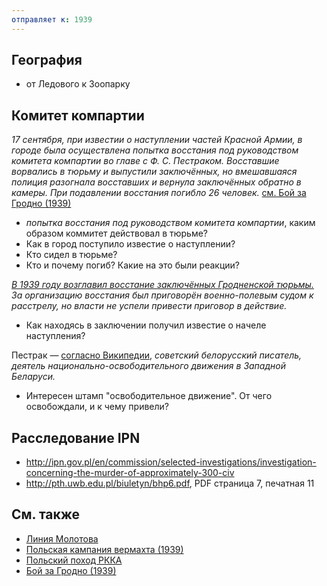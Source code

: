 ```yaml
---
отправляет к: 1939
---
```


## География

* от Ледового к Зоопарку

## Комитет компартии

_17 сентября, при известии о наступлении частей Красной Армии, в городе была осуществлена попытка восстания под руководством комитета компартии во главе с Ф. С. Пестраком. Восставшие ворвались в тюрьму и выпустили заключённых, но вмешавшаяся полиция разогнала восставших и вернула заключённых обратно в камеры. При подавлении восстания погибло 26 человек._ [см. Бой за Гродно (1939)][бой-вп]

[бой-вп]: https://ru.wikipedia.org/w/index.php?title=%D0%91%D0%BE%D0%B9_%D0%B7%D0%B0_%D0%93%D1%80%D0%BE%D0%B4%D0%BD%D0%BE_(1939)&oldid=70735840

* _попытка восстания под руководством комитета компартии_, каким образом коммитет действовал в тюрьме?
* Как в город поступило известие о наступлении?
* Кто сидел в тюрьме?
* Кто и почему погиб? Какие на это были реакции?

_[В 1939 году возглавил восстание заключённых Гродненской тюрьмы.][пестрак-вп] За организацию восстания был приговорён военно-полевым судом к расстрелу, но власти не успели привести приговор в действие._

* Как находясь в заключении получил известие о начеле наступления?

Пестрак — [согласно Википедии][пестрак-вп], _советский белорусский писатель, деятель национально-освободительного движения в Западной Беларуси._

* Интересен штамп "освободительное движение". От чего освобождали, и к чему привели?

[пестрак-вп]: https://ru.wikipedia.org/w/index.php?title=%D0%9F%D0%B5%D1%81%D1%82%D1%80%D0%B0%D0%BA,_%D0%A4%D0%B8%D0%BB%D0%B8%D0%BF%D0%BF_%D0%A1%D0%B5%D0%BC%D1%91%D0%BD%D0%BE%D0%B2%D0%B8%D1%87&oldid=65973233

## Расследование IPN

* http://ipn.gov.pl/en/commission/selected-investigations/investigation-concerning-the-murder-of-approximately-300-civ
* http://pth.uwb.edu.pl/biuletyn/bhp6.pdf, PDF страница 7, печатная 11

## См. также

* [Линия Молотова](https://ru.wikipedia.org/wiki/%D0%9B%D0%B8%D0%BD%D0%B8%D1%8F_%D0%9C%D0%BE%D0%BB%D0%BE%D1%82%D0%BE%D0%B2%D0%B0)
* [Польская кампания вермахта (1939)](https://ru.wikipedia.org/wiki/%D0%9F%D0%BE%D0%BB%D1%8C%D1%81%D0%BA%D0%B0%D1%8F_%D0%BA%D0%B0%D0%BC%D0%BF%D0%B0%D0%BD%D0%B8%D1%8F_%D0%B2%D0%B5%D1%80%D0%BC%D0%B0%D1%85%D1%82%D0%B0_(1939))
* [Польский поход РККА](https://ru.wikipedia.org/wiki/%D0%9F%D0%BE%D0%BB%D1%8C%D1%81%D0%BA%D0%B8%D0%B9_%D0%BF%D0%BE%D1%85%D0%BE%D0%B4_%D0%A0%D0%9A%D0%9A%D0%90)
* [Бой за Гродно (1939)](https://ru.wikipedia.org/wiki/%D0%91%D0%BE%D0%B9_%D0%B7%D0%B0_%D0%93%D1%80%D0%BE%D0%B4%D0%BD%D0%BE_(1939))
